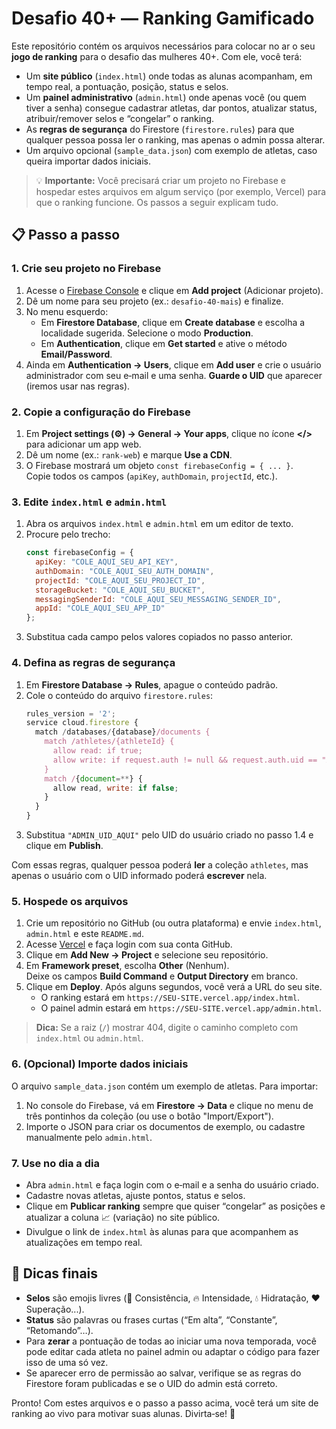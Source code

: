 # Desafio 40+ — Ranking Gamificado

Este repositório contém os arquivos necessários para colocar no ar o seu **jogo de ranking** para o desafio das mulheres 40+. Com ele, você terá:

- Um **site público** (`index.html`) onde todas as alunas acompanham, em tempo real, a pontuação, posição, status e selos.
- Um **painel administrativo** (`admin.html`) onde apenas você (ou quem tiver a senha) consegue cadastrar atletas, dar pontos, atualizar status, atribuir/remover selos e “congelar” o ranking.
- As **regras de segurança** do Firestore (`firestore.rules`) para que qualquer pessoa possa ler o ranking, mas apenas o admin possa alterar.
- Um arquivo opcional (`sample_data.json`) com exemplo de atletas, caso queira importar dados iniciais.

> 💡 **Importante:** Você precisará criar um projeto no Firebase e hospedar estes arquivos em algum serviço (por exemplo, Vercel) para que o ranking funcione. Os passos a seguir explicam tudo.

## 📋 Passo a passo

### 1. Crie seu projeto no Firebase

1. Acesse o [Firebase Console](https://console.firebase.google.com/) e clique em **Add project** (Adicionar projeto).
2. Dê um nome para seu projeto (ex.: `desafio-40-mais`) e finalize.
3. No menu esquerdo:
   - Em **Firestore Database**, clique em **Create database** e escolha a localidade sugerida. Selecione o modo **Production**.  
   - Em **Authentication**, clique em **Get started** e ative o método **Email/Password**.
4. Ainda em **Authentication → Users**, clique em **Add user** e crie o usuário administrador com seu e‑mail e uma senha. **Guarde o UID** que aparecer (iremos usar nas regras).

### 2. Copie a configuração do Firebase

1. Em **Project settings (⚙️) → General → Your apps**, clique no ícone **</>** para adicionar um app web.
2. Dê um nome (ex.: `rank-web`) e marque **Use a CDN**.
3. O Firebase mostrará um objeto `const firebaseConfig = { ... }`.  
   Copie todos os campos (`apiKey`, `authDomain`, `projectId`, etc.).

### 3. Edite `index.html` e `admin.html`

1. Abra os arquivos `index.html` e `admin.html` em um editor de texto.
2. Procure pelo trecho:
   ```js
   const firebaseConfig = {
     apiKey: "COLE_AQUI_SEU_API_KEY",
     authDomain: "COLE_AQUI_SEU_AUTH_DOMAIN",
     projectId: "COLE_AQUI_SEU_PROJECT_ID",
     storageBucket: "COLE_AQUI_SEU_BUCKET",
     messagingSenderId: "COLE_AQUI_SEU_MESSAGING_SENDER_ID",
     appId: "COLE_AQUI_SEU_APP_ID"
   };
   ```
3. Substitua cada campo pelos valores copiados no passo anterior.

### 4. Defina as regras de segurança

1. Em **Firestore Database → Rules**, apague o conteúdo padrão.
2. Cole o conteúdo do arquivo `firestore.rules`:
   ```javascript
   rules_version = '2';
   service cloud.firestore {
     match /databases/{database}/documents {
       match /athletes/{athleteId} {
         allow read: if true;
         allow write: if request.auth != null && request.auth.uid == "ADMIN_UID_AQUI";
       }
       match /{document=**} {
         allow read, write: if false;
       }
     }
   }
   ```
3. Substitua `"ADMIN_UID_AQUI"` pelo UID do usuário criado no passo 1.4 e clique em **Publish**.

Com essas regras, qualquer pessoa poderá **ler** a coleção `athletes`, mas apenas o usuário com o UID informado poderá **escrever** nela.

### 5. Hospede os arquivos

1. Crie um repositório no GitHub (ou outra plataforma) e envie `index.html`, `admin.html` e este `README.md`.
2. Acesse [Vercel](https://vercel.com/) e faça login com sua conta GitHub.
3. Clique em **Add New → Project** e selecione seu repositório.
4. Em **Framework preset**, escolha **Other** (Nenhum).  
   Deixe os campos **Build Command** e **Output Directory** em branco.
5. Clique em **Deploy**. Após alguns segundos, você verá a URL do seu site.
   - O ranking estará em `https://SEU-SITE.vercel.app/index.html`.
   - O painel admin estará em `https://SEU-SITE.vercel.app/admin.html`.

> **Dica:** Se a raiz (`/`) mostrar 404, digite o caminho completo com `index.html` ou `admin.html`.

### 6. (Opcional) Importe dados iniciais

O arquivo `sample_data.json` contém um exemplo de atletas. Para importar:

1. No console do Firebase, vá em **Firestore → Data** e clique no menu de três pontinhos da coleção (ou use o botão "Import/Export").  
2. Importe o JSON para criar os documentos de exemplo, ou cadastre manualmente pelo `admin.html`.

### 7. Use no dia a dia

- Abra `admin.html` e faça login com o e‑mail e a senha do usuário criado.
- Cadastre novas atletas, ajuste pontos, status e selos.
- Clique em **Publicar ranking** sempre que quiser “congelar” as posições e atualizar a coluna 📈 (variação) no site público.
- Divulgue o link de `index.html` às alunas para que acompanhem as atualizações em tempo real.

## 🧠 Dicas finais

- **Selos** são emojis livres (🏅 Consistência, 🔥 Intensidade, 💧 Hidratação, ❤️ Superação...).  
- **Status** são palavras ou frases curtas (“Em alta”, “Constante”, “Retomando”…).
- Para **zerar** a pontuação de todas ao iniciar uma nova temporada, você pode editar cada atleta no painel admin ou adaptar o código para fazer isso de uma só vez.
- Se aparecer erro de permissão ao salvar, verifique se as regras do Firestore foram publicadas e se o UID do admin está correto.

Pronto! Com estes arquivos e o passo a passo acima, você terá um site de ranking ao vivo para motivar suas alunas. Divirta‑se! 🎉
